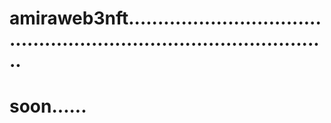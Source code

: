 # amiraweb3nft........................................................................................
# soon......
